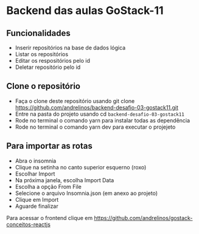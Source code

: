 # Backend das aulas GoStack-11


## Funcionalidades
- Inserir repositórios na base de dados lógica
- Listar os repositórios
- Editar os respositórios pelo id
- Deletar repositório pelo id

## Clone o repositório

- Faça o clone deste repositório usando git clone https://github.com/andrelinos/backend-desafio-03-gostack11.git
- Entre na pasta do projeto usando cd `backend-desafio-03-gostack11`
- Rode no terminal o comando yarn para instalar todas as dependência
- Rode no terminal o comando yarn dev para executar o projejeto

## Para importar as rotas
- Abra o insomnia
- Clique na setinha no canto superior esquerno (roxo)
- Escolhar Import
- Na próxima janela, escolha Import Data
- Escolha a opção From File
- Selecione o arquivo Insomnia.json (em anexo ao projeto)
- Clique em Import
- Aguarde finalizar

Para acessar o frontend clique em https://github.com/andrelinos/gostack-conceitos-reactjs
